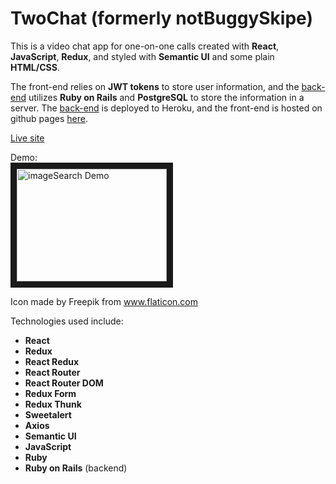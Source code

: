 # TwoChat (formerly notBuggySkipe)

This is a video chat app for one-on-one calls created with **React**, **JavaScript**, **Redux**, and styled with **Semantic UI** and some plain **HTML/CSS**. 

The front-end relies on **JWT tokens** to store user information, and the <a href="https://github.com/e-barr/notBuggySkipe_back-end" target="_blank">back-end</a> utilizes **Ruby on Rails** and **PostgreSQL** to store the information in a server. The <a href="https://not-buggy-skipe.herokuapp.com/" target="_blank">back-end</a> is deployed to Heroku, and the front-end is hosted on github pages <a href="https://e-barr.github.io/notBuggySkipe_front-end/">here</a>.

<a href="https://e-barr.github.io/notBuggySkipe_front-end/">Live site</a>

Demo: <br>
<a href="http://www.youtube.com/watch?feature=player_embedded&v=XBBLYiV81qE"><img src="http://img.youtube.com/vi/XBBLYiV81qE/0.jpg" 
alt="imageSearch Demo" width="240" height="180" border="10" /></a>

Icon made by Freepik from <a href="https://www.flaticon.com/home">www.flaticon.com</a> 

Technologies used include:
* **React**
* **Redux**
* **React Redux**
* **React Router**
* **React Router DOM**
* **Redux Form**
* **Redux Thunk**
* **Sweetalert**
* **Axios**
* **Semantic UI**
* **JavaScript**
* **Ruby**
* **Ruby on Rails** (backend)